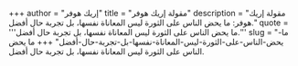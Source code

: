 +++
author = "إريك هوفر"
title = "مقولة إريك هوفر"
description = "مقولة إريك هوفر: ما يحض الناس على الثورة ليس المعاناة نفسها، بل تجربة حال أفضل."
quote = '''ما يحض الناس على الثورة ليس المعاناة نفسها، بل تجربة حال أفضل.''' 
slug = "ما-يحض-الناس-على-الثورة-ليس-المعاناة-نفسها-بل-تجربة-حال-أفضل"
+++
ما يحض الناس على الثورة ليس المعاناة نفسها، بل تجربة حال أفضل.
